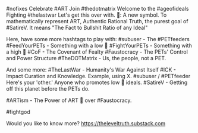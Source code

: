 #nofixes Celebrate #ART Join #thedotmatrix Welcome to the #ageofideals Fighting #thelastwar 
Let's get this over with. 
🧠: A new symbol. To mathematically represent ART, Authentic Rational Truth, the purest goal of #SatireV. It means "The Fact to Bullshit Ratio of any Ideal"

Here, have some more hashtags to play with:
#subuser - The #PETfeeders
#FeedYourPETs - Something with a low 🧠
#FightYourPETs - Something with a high 🧠
#CoF - The Covenant of Fealty
#Faustocracy - The PETs' Control and Power Structure
#TheDOTMatrix - Us, the people, not a PET.

And some more:
#TheLastWar - Humanity's War Against Itself
#ICK - Impact Curation and Knowledge. Example, using X.
#subuser / #PETfeeder Here's your 'other.' Anyone who promotes low 🧠 ideals.
#SatireV - Getting off this planet before the PETs do.

#ARTism - The Power of ART 🧠 over #Faustocracy.

#fightgod

Would you like to know more?
https://theleveltruth.substack.com
